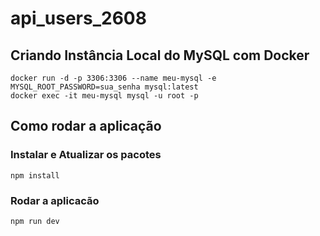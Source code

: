 # api_users_2608

## Criando Instância Local do MySQL com Docker
```docker
docker run -d -p 3306:3306 --name meu-mysql -e MYSQL_ROOT_PASSWORD=sua_senha mysql:latest
docker exec -it meu-mysql mysql -u root -p
```

## Como rodar a aplicação

### Instalar e Atualizar os pacotes
```node
npm install
```

### Rodar a aplicacão
```node
npm run dev
```